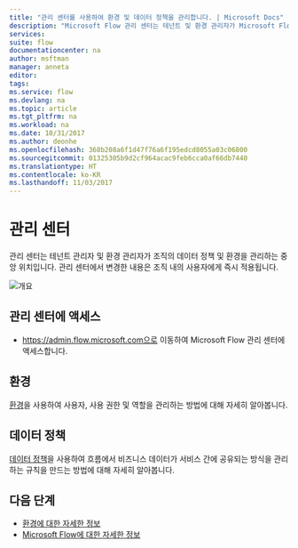 ```yaml
---
title: "관리 센터를 사용하여 환경 및 데이터 정책을 관리합니다. | Microsoft Docs"
description: "Microsoft Flow 관리 센터는 테넌트 및 환경 관리자가 Microsoft Flow 배포에 대한 데이터 정책 및 환경을 관리하는 데 사용합니다."
services: 
suite: flow
documentationcenter: na
author: msftman
manager: anneta
editor: 
tags: 
ms.service: flow
ms.devlang: na
ms.topic: article
ms.tgt_pltfrm: na
ms.workload: na
ms.date: 10/31/2017
ms.author: deonhe
ms.openlocfilehash: 368b208a6f1d47f76a6f195edcd8055a03c06800
ms.sourcegitcommit: 01325305b9d2cf964acac9feb6cca0af66db7440
ms.translationtype: HT
ms.contentlocale: ko-KR
ms.lasthandoff: 11/03/2017
---
```

# <a name="the-admin-center"></a>관리 센터

관리 센터는 테넌트 관리자 및 환경 관리자가 조직의 데이터 정책 및 환경을 관리하는 중앙 위치입니다. 관리 센터에서 변경한 내용은 조직 내의 사용자에게 즉시 적용됩니다.

![개요](./media/admin-center-introduction/overview.png)

## <a name="access-the-admin-center"></a>관리 센터에 액세스

* https://admin.flow.microsoft.com으로 이동하여 Microsoft Flow 관리 센터에 액세스합니다.

## <a name="environments"></a>환경

[환경](environments-overview-admin.md)을 사용하여 사용자, 사용 권한 및 역할을 관리하는 방법에 대해 자세히 알아봅니다.

## <a name="data-policies"></a>데이터 정책

[데이터 정책](prevent-data-loss.md)을 사용하여 흐름에서 비즈니스 데이터가 서비스 간에 공유되는 방식을 관리하는 규칙을 만드는 방법에 대해 자세히 알아봅니다.

## <a name="next-steps"></a>다음 단계

* [환경에 대한 자세한 정보](environments-overview-admin.md)
* [Microsoft Flow에 대한 자세한 정보](getting-started.md)
